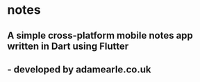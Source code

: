 # notes
## A simple cross-platform mobile notes app written in Dart using Flutter
## - developed by adamearle.co.uk
